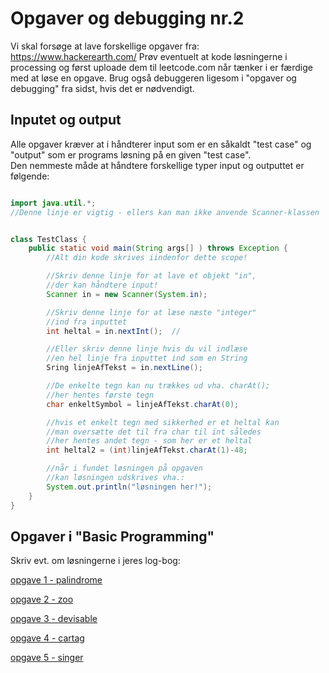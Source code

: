 # Opgaver og debugging nr.2
Vi skal forsøge at lave forskellige opgaver fra: https://www.hackerearth.com/
Prøv eventuelt at kode løsningerne i processing og først uploade dem til leetcode.com når tænker i er færdige med at løse en opgave.
Brug også debuggeren ligesom i "opgaver og debugging" fra sidst, hvis det er nødvendigt.

## Inputet og output
Alle opgaver kræver at i håndterer input som er en såkaldt "test case" og "output" som er programs løsning på en given "test case".     
Den nemmeste måde at håndtere forskellige typer input og outputtet er følgende:

```java

import java.util.*;
//Denne linje er vigtig - ellers kan man ikke anvende Scanner-klassen


class TestClass {
    public static void main(String args[] ) throws Exception {
        //Alt din kode skrives iindenfor dette scope!

        //Skriv denne linje for at lave et objekt "in",
        //der kan håndtere input!
        Scanner in = new Scanner(System.in); 

        //Skriv denne linje for at læse næste "integer"
        //ind fra inputtet 
        int heltal = in.nextInt();  //

        //Eller skriv denne linje hvis du vil indlæse
        //en hel linje fra inputtet ind som en String
        Sring linjeAfTekst = in.nextLine();

        //De enkelte tegn kan nu trækkes ud vha. charAt();
        //her hentes første tegn 
        char enkeltSymbol = linjeAfTekst.charAt(0);

        //hvis et enkelt tegn med sikkerhed er et heltal kan
        //man oversætte det til fra char til int således
        //her hentes andet tegn - som her er et heltal
        int heltal2 = (int)linjeAfTekst.charAt(1)-48;

        //når i fundet løsningen på opgaven
        //kan løsningen udskrives vha.:
        System.out.println("løsningen her!");
    }
}
```

## Opgaver i "Basic Programming"

Skriv evt. om løsningerne i jeres log-bog:


[opgave 1 - palindrome](https://www.hackerearth.com/practice/basic-programming/input-output/basics-of-input-output/practice-problems/algorithm/palindrome-check-2/)


[opgave 2 - zoo](https://www.hackerearth.com/practice/basic-programming/input-output/basics-of-input-output/practice-problems/algorithm/is-zoo-f6f309e7/)


[opgave 3 - devisable](https://www.hackerearth.com/practice/basic-programming/input-output/basics-of-input-output/practice-problems/algorithm/divisible-or-not-81b86ad7/)


[opgave 4 - cartag](https://www.hackerearth.com/practice/basic-programming/input-output/basics-of-input-output/practice-problems/algorithm/cartag-948c2b02/)

[opgave 5 - singer](https://www.hackerearth.com/practice/basic-programming/input-output/basics-of-input-output/practice-problems/algorithm/favourite-singer-a18e086a/)